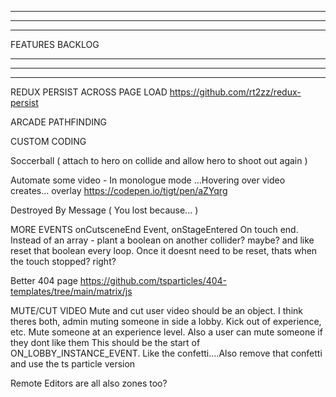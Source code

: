 --------------------------------------------------------------------------------------
--------------------------------------------------------------------------------------
--------------------------------------------------------------------------------------

FEATURES BACKLOG

--------------------------------------------------------------------------------------
--------------------------------------------------------------------------------------
--------------------------------------------------------------------------------------

REDUX PERSIST ACROSS PAGE LOAD
https://github.com/rt2zz/redux-persist

ARCADE PATHFINDING

CUSTOM CODING

Soccerball ( attach to hero on collide and allow hero to shoot out again )

Automate some video - In monologue mode …Hovering over video creates… overlay
https://codepen.io/tigt/pen/aZYqrg

Destroyed By Message ( You lost because... )

MORE EVENTS
  onCutsceneEnd Event, onStageEntered
  On touch end. Instead of an array - plant a boolean on another collider? maybe? and like reset that boolean every loop. Once it doesnt need to be reset, thats when the touch stopped? right?

Better 404 page 
https://github.com/tsparticles/404-templates/tree/main/matrix/js

MUTE/CUT VIDEO
  Mute and cut user video should be an object. I think theres both, admin muting someone in side a lobby. Kick out of experience, etc. Mute someone at an experience level. Also a user can mute someone if they dont like them
  This should be the start of ON_LOBBY_INSTANCE_EVENT. Like the confetti....Also remove that confetti and use the ts particle version

Remote Editors are all also zones too?